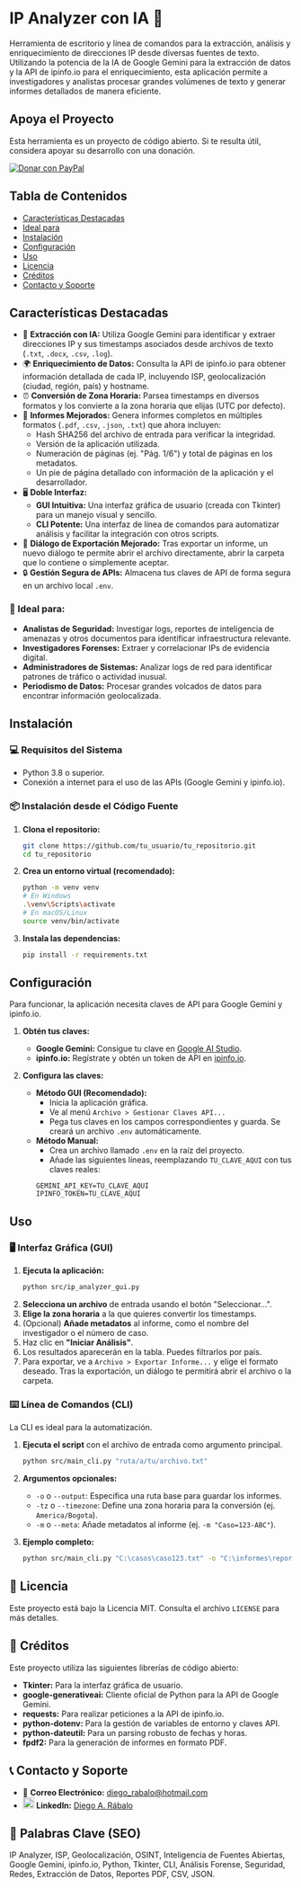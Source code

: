 # IP Analyzer con IA 🤖

Herramienta de escritorio y línea de comandos para la extracción, análisis y enriquecimiento de direcciones IP desde diversas fuentes de texto. Utilizando la potencia de la IA de Google Gemini para la extracción de datos y la API de ipinfo.io para el enriquecimiento, esta aplicación permite a investigadores y analistas procesar grandes volúmenes de texto y generar informes detallados de manera eficiente.

## Apoya el Proyecto
Esta herramienta es un proyecto de código abierto. Si te resulta útil, considera apoyar su desarrollo con una donación.

[![Donar con PayPal](https://www.paypalobjects.com/en_US/i/btn/btn_donate_SM.gif)](https://www.paypal.com/donate/?hosted_button_id=6W8LAAFX9BN6E)

## Tabla de Contenidos
- [Características Destacadas](#características-destacadas)
- [Ideal para](#ideal-para)
- [Instalación](#instalación)
- [Configuración](#configuración)
- [Uso](#uso)
- [Licencia](#licencia)
- [Créditos](#créditos)
- [Contacto y Soporte](#contacto-y-soporte)

## Características Destacadas
- 🧠 **Extracción con IA:** Utiliza Google Gemini para identificar y extraer direcciones IP y sus timestamps asociados desde archivos de texto (`.txt`, `.docx`, `.csv`, `.log`).
- 🌍 **Enriquecimiento de Datos:** Consulta la API de ipinfo.io para obtener información detallada de cada IP, incluyendo ISP, geolocalización (ciudad, región, país) y hostname.
- ⏰ **Conversión de Zona Horaria:** Parsea timestamps en diversos formatos y los convierte a la zona horaria que elijas (UTC por defecto).
- 📄 **Informes Mejorados:** Genera informes completos en múltiples formatos (`.pdf`, `.csv`, `.json`, `.txt`) que ahora incluyen:
    - Hash SHA256 del archivo de entrada para verificar la integridad.
    - Versión de la aplicación utilizada.
    - Numeración de páginas (ej. "Pág. 1/6") y total de páginas en los metadatos.
    - Un pie de página detallado con información de la aplicación y el desarrollador.
- 🖥️ **Doble Interfaz:**
    - **GUI Intuitiva:** Una interfaz gráfica de usuario (creada con Tkinter) para un manejo visual y sencillo.
    - **CLI Potente:** Una interfaz de línea de comandos para automatizar análisis y facilitar la integración con otros scripts.
- 🚀 **Diálogo de Exportación Mejorado:** Tras exportar un informe, un nuevo diálogo te permite abrir el archivo directamente, abrir la carpeta que lo contiene o simplemente aceptar.
- 🔒 **Gestión Segura de APIs:** Almacena tus claves de API de forma segura en un archivo local `.env`.

### 🎯 Ideal para:
-   **Analistas de Seguridad:** Investigar logs, reportes de inteligencia de amenazas y otros documentos para identificar infraestructura relevante.
-   **Investigadores Forenses:** Extraer y correlacionar IPs de evidencia digital.
-   **Administradores de Sistemas:** Analizar logs de red para identificar patrones de tráfico o actividad inusual.
-   **Periodismo de Datos:** Procesar grandes volcados de datos para encontrar información geolocalizada.

## Instalación

### 💻 Requisitos del Sistema
- Python 3.8 o superior.
- Conexión a internet para el uso de las APIs (Google Gemini y ipinfo.io).

### 📦 Instalación desde el Código Fuente
1.  **Clona el repositorio:**
    ```bash
    git clone https://github.com/tu_usuario/tu_repositorio.git
    cd tu_repositorio
    ```
2.  **Crea un entorno virtual (recomendado):**
    ```bash
    python -m venv venv
    # En Windows
    .\venv\Scripts\activate
    # En macOS/Linux
    source venv/bin/activate
    ```
3.  **Instala las dependencias:**
    ```bash
    pip install -r requirements.txt
    ```

## Configuración
Para funcionar, la aplicación necesita claves de API para Google Gemini y ipinfo.io.

1.  **Obtén tus claves:**
    -   **Google Gemini:** Consigue tu clave en [Google AI Studio](https://aistudio.google.com/app/apikey).
    -   **ipinfo.io:** Regístrate y obtén un token de API en [ipinfo.io](https://ipinfo.io/signup).

2.  **Configura las claves:**
    -   **Método GUI (Recomendado):**
        -   Inicia la aplicación gráfica.
        -   Ve al menú `Archivo > Gestionar Claves API...`
        -   Pega tus claves en los campos correspondientes y guarda. Se creará un archivo `.env` automáticamente.
    -   **Método Manual:**
        -   Crea un archivo llamado `.env` en la raíz del proyecto.
        -   Añade las siguientes líneas, reemplazando `TU_CLAVE_AQUI` con tus claves reales:
          ```
          GEMINI_API_KEY=TU_CLAVE_AQUI
          IPINFO_TOKEN=TU_CLAVE_AQUI
          ```

## Uso

### 🖥️ Interfaz Gráfica (GUI)
1.  **Ejecuta la aplicación:**
    ```bash
    python src/ip_analyzer_gui.py
    ```
2.  **Selecciona un archivo** de entrada usando el botón "Seleccionar...".
3.  **Elige la zona horaria** a la que quieres convertir los timestamps.
4.  (Opcional) **Añade metadatos** al informe, como el nombre del investigador o el número de caso.
5.  Haz clic en **"Iniciar Análisis"**.
6.  Los resultados aparecerán en la tabla. Puedes filtrarlos por país.
7.  Para exportar, ve a `Archivo > Exportar Informe...` y elige el formato deseado. Tras la exportación, un diálogo te permitirá abrir el archivo o la carpeta.

### ⌨️ Línea de Comandos (CLI)
La CLI es ideal para la automatización.

1.  **Ejecuta el script** con el archivo de entrada como argumento principal.
    ```bash
    python src/main_cli.py "ruta/a/tu/archivo.txt"
    ```
2.  **Argumentos opcionales:**
    -   `-o` o `--output`: Especifica una ruta base para guardar los informes.
    -   `-tz` o `--timezone`: Define una zona horaria para la conversión (ej. `America/Bogota`).
    -   `-m` o `--meta`: Añade metadatos al informe (ej. `-m "Caso=123-ABC"`).

3.  **Ejemplo completo:**
    ```bash
    python src/main_cli.py "C:\casos\caso123.txt" -o "C:\informes\reporte_caso123" -tz "America/Argentina/Buenos_Aires" -m "Caso=123-ABC"
    ```

## 📄 Licencia
Este proyecto está bajo la Licencia MIT. Consulta el archivo `LICENSE` para más detalles.

## 💖 Créditos
Este proyecto utiliza las siguientes librerías de código abierto:
- **Tkinter:** Para la interfaz gráfica de usuario.
- **google-generativeai:** Cliente oficial de Python para la API de Google Gemini.
- **requests:** Para realizar peticiones a la API de ipinfo.io.
- **python-dotenv:** Para la gestión de variables de entorno y claves API.
- **python-dateutil:** Para un parsing robusto de fechas y horas.
- **fpdf2:** Para la generación de informes en formato PDF.

## 📞 Contacto y Soporte
- 📧 **Correo Electrónico:** [diego_rabalo@hotmail.com](mailto:diego_rabalo@hotmail.com)
- <a href="https://www.linkedin.com/in/rabalo"><img src="assets/icons/linkedin.ico" alt="LinkedIn" width="20px"></a> **LinkedIn:** [Diego A. Rábalo](https://www.linkedin.com/in/rabalo)

## 🔑 Palabras Clave (SEO)
IP Analyzer, ISP, Geolocalización, OSINT, Inteligencia de Fuentes Abiertas, Google Gemini, ipinfo.io, Python, Tkinter, CLI, Análisis Forense, Seguridad, Redes, Extracción de Datos, Reportes PDF, CSV, JSON.